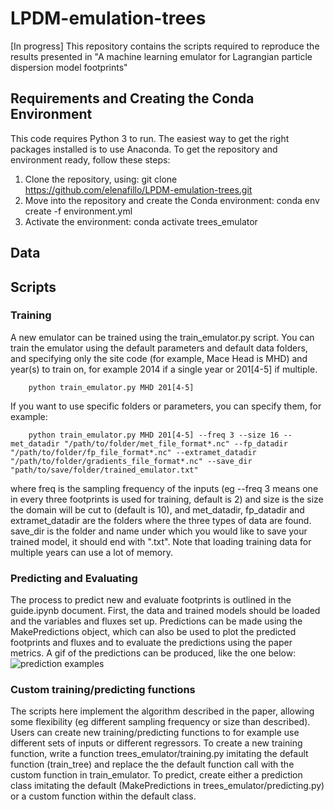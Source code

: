 # LPDM-emulation-trees
[In progress] This repository contains the scripts required to reproduce the results presented in "A machine learning emulator for Lagrangian particle dispersion model footprints"


## Requirements and Creating the Conda Environment
This code requires Python 3 to run. The easiest way to get the right packages installed is to use Anaconda. To get the repository and environment ready, follow these steps:

1. Clone the repository, using: git clone https://github.com/elenafillo/LPDM-emulation-trees.git
2. Move into the repository and create the Conda environment: conda env create -f environment.yml
3. Activate the environment: conda activate trees_emulator

## Data

## Scripts

### Training
A new emulator can be trained using the train_emulator.py script. You can train the emulator using the default parameters and default data folders, and specifying only the site code (for example, Mace Head is MHD) and year(s) to train on, for example 2014 if a single year or 201[4-5] if multiple.

        python train_emulator.py MHD 201[4-5]
        
If you want to use specific folders or parameters, you can specify them, for example:

        python train_emulator.py MHD 201[4-5] --freq 3 --size 16 --met_datadir "/path/to/folder/met_file_format*.nc" --fp_datadir "/path/to/folder/fp_file_format*.nc" --extramet_datadir "/path/to/folder/gradients_file_format*.nc" --save_dir "path/to/save/folder/trained_emulator.txt"
        
where freq is the sampling frequency of the inputs (eg --freq 3 means one in every three footprints is used for training, default is 2) and size is the size the domain will be cut to (default is 10), and met_datadir, fp_datadir and extramet_datadir are the folders where the three types of data are found. save_dir is the folder and name under which you would like to save your trained model, it should end with ".txt". Note that loading training data for multiple years can use a lot of memory.

### Predicting and Evaluating
The process to predict new and evaluate footprints is outlined in the guide.ipynb document. First, the data and trained models should be loaded and the variables and fluxes set up. Predictions can be made using the MakePredictions object, which can also be used to plot the predicted footprints and fluxes and to evaluate the predictions using the paper metrics. A gif of the predictions can be produced, like the one below:
 ![prediction examples](footprints_00-07-04-2016_00-17-04-2016.gif)
 
 ### Custom training/predicting functions
 The scripts here implement the algorithm described in the paper, allowing some flexibility (eg different sampling frequency or size than described). Users can create new training/predicting functions to for example use different sets of inputs or different regressors. To create a new training function, write a function trees_emulator/training.py imitating the default function (train_tree) and replace the the default function call with the custom function in train_emulator. To predict, create either a prediction class imitating the default (MakePredictions in trees_emulator/predicting.py) or a custom function within the default class.
